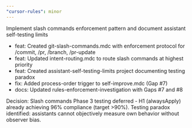 ```yaml
---
"cursor-rules": minor
---
```


Implement slash commands enforcement pattern and document assistant self-testing limits

- feat: Created git-slash-commands.mdc with enforcement protocol for /commit, /pr, /branch, /pr-update
- feat: Updated intent-routing.mdc to route slash commands at highest priority
- feat: Created assistant-self-testing-limits project documenting testing paradox
- fix: Added process-order trigger to self-improve.mdc (Gap #7)
- docs: Updated rules-enforcement-investigation with Gaps #7 and #8

Decision: Slash commands Phase 3 testing deferred - H1 (alwaysApply) already achieving 96% compliance (target >90%). Testing paradox identified: assistants cannot objectively measure own behavior without observer bias.
